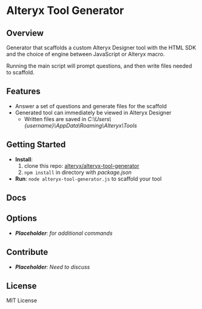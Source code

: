 # Alteryx Tool Generator

Overview
---
Generator that scaffolds a custom Alteryx Designer tool with the HTML SDK and the choice of engine between JavaScript or Alteryx macro.

Running the main script will prompt questions, and then write files needed to scaffold.

Features
---
* Answer a set of questions and generate files for the scaffold
* Generated tool can immediately be viewed in Alteryx Designer
   * Written files are saved in *C:\Users\\{username}\AppData\Roaming\Alteryx\Tools*

Getting Started
---
* __Install__:
   1. clone this repo: [alteryx/alteryx-tool-generator](https://github.com/alteryx/alteryx-tool-generator.git)
   2. `npm install` in directory with *package.json*
* __Run__: `node alteryx-tool-generator.js` to scaffold your tool

Docs
---

Options
---
* *__Placeholder__: for additional commands*

Contribute
---
* *__Placeholder__: Need to discuss*

License
---
MIT License